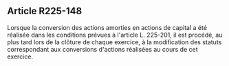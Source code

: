 Article R225-148
----
Lorsque la conversion des actions amorties en actions de capital a été réalisée
dans les conditions prévues à l'article L. 225-201, il est procédé, au plus tard
lors de la clôture de chaque exercice, à la modification des statuts
correspondant aux conversions d'actions réalisées au cours de cet exercice.
